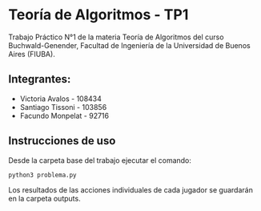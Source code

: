 # Teoría de Algoritmos - TP1

Trabajo Práctico N°1 de la materia Teoría de Algoritmos del curso Buchwald-Genender, Facultad de Ingeniería de la Universidad de Buenos Aires (FIUBA).

## Integrantes:
- Victoria Avalos - 108434 
- Santiago Tissoni - 103856  
- Facundo Monpelat - 92716 


## Instrucciones de uso


Desde la carpeta base del trabajo ejecutar el comando:

`python3 problema.py`

Los resultados de las acciones individuales de cada jugador se guardarán en la carpeta outputs.
